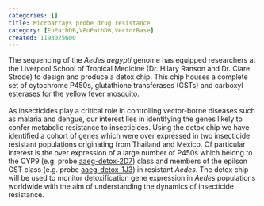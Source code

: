 ```yaml
---
categories: []
title: Microarrays probe drug resistance
category: [EuPathDB,VEuPathDB,VectorBase]
created: 1193025600
---
```

The sequencing of the <i>Aedes aegypti</i> genome has equipped researchers at the Liverpool School of Tropical Medicine (Dr. Hilary Ranson and Dr. Clare Strode) to design and produce a detox chip. This chip houses a complete set of cytochrome P450s, glutathione transferases (GSTs) and carboxyl esterases for the yellow fever mosquito.<br><br>As insecticides play a critical role in controlling vector-borne diseases such as malaria and dengue, our interest lies in identifying the genes likely to confer metabolic resistance to insecticides. Using the detox chip we have identified a cohort of genes which were over expressed in two insecticide resistant populations originating from Thailand and Mexico. Of particular interest is the over expression of a large number of P450s which belong to the CYP9 (e.g. probe <a href="http://base.vectorbase.org/base/perl/expression-summary.cgi?reporter=aaeg-detox-2D7;species=Aedes_aegypti">aaeg-detox-2D7</a>) class and members of the epilson GST class (e.g. probe <a href="http://base.vectorbase.org/base/perl/expression-summary.cgi?reporter=aaeg-detox-1J3;species=Aedes_aegypti">aaeg-detox-1J3</a>) in resistant <i>Aedes</i>.  The detox chip will be used to monitor detoxification gene expression in <i>Aedes</i> populations worldwide with the aim of understanding the dynamics of insecticide resistance.
